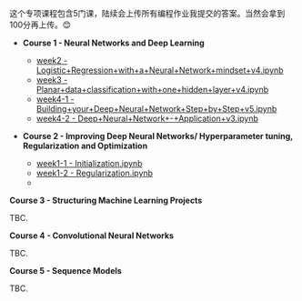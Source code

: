 

这个专项课程包含5门课，陆续会上传所有编程作业我提交的答案。当然会拿到100分再上传。😊

* **Course 1 - Neural Networks and Deep Learning**
  * [week2 - Logistic+Regression+with+a+Neural+Network+mindset+v4.ipynb](https://github.com/niudd/deeplearning_Andrew_Ng_Coursera/blob/master/Course%201%20-%20programming%20assignments/Logistic%2BRegression%2Bwith%2Ba%2BNeural%2BNetwork%2Bmindset%2Bv4.ipynb)
  * [week3 - Planar+data+classification+with+one+hidden+layer+v4.ipynb](https://github.com/niudd/deeplearning_Andrew_Ng_Coursera/blob/master/Course%201%20-%20programming%20assignments/Planar%2Bdata%2Bclassification%2Bwith%2Bone%2Bhidden%2Blayer%2Bv4.ipynb)
  * [week4-1 - Building+your+Deep+Neural+Network+Step+by+Step+v5.ipynb](https://github.com/niudd/deeplearning_Andrew_Ng_Coursera/blob/master/Course%201%20-%20programming%20assignments/Building%2Byour%2BDeep%2BNeural%2BNetwork%2B-%2BStep%2Bby%2BStep%2Bv5.ipynb)
  * [week4-2 - Deep+Neural+Network+-+Application+v3.ipynb](https://github.com/niudd/deeplearning_Andrew_Ng_Coursera/blob/master/Course%201%20-%20programming%20assignments/Deep%2BNeural%2BNetwork%2B-%2BApplication%2Bv3.ipynb)


* **Course 2 - Improving Deep Neural Networks/ Hyperparameter tuning, Regularization and Optimization**
  * [week1-1 - Initialization.ipynb](https://github.com/niudd/deeplearning_Andrew_Ng_Coursera/blob/master/Course%202%20-%20programming%20assignments/week1-1%20-%20Initialization.ipynb)
  * [week1-2 - Regularization.ipynb](https://github.com/niudd/deeplearning_Andrew_Ng_Coursera/blob/master/Course%202%20-%20programming%20assignments/week1-2%20-%20Regularization.ipynb)
  * ​



**Course 3 - Structuring Machine Learning Projects**

TBC.



**Course 4 - Convolutional Neural Networks**

TBC.



**Course 5 - Sequence Models**

TBC.